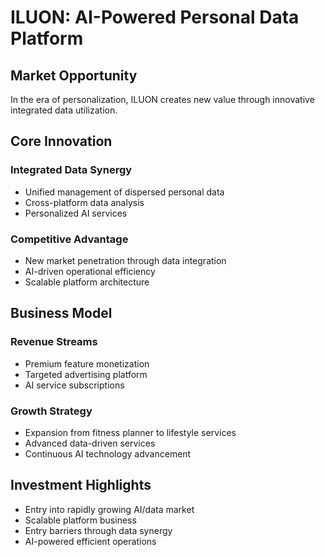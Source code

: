 # ILUON: AI-Powered Personal Data Platform

## Market Opportunity

In the era of personalization, ILUON creates new value through innovative integrated data utilization.

## Core Innovation

### Integrated Data Synergy

- Unified management of dispersed personal data
- Cross-platform data analysis
- Personalized AI services

### Competitive Advantage

- New market penetration through data integration
- AI-driven operational efficiency
- Scalable platform architecture

## Business Model

### Revenue Streams

- Premium feature monetization
- Targeted advertising platform
- AI service subscriptions

### Growth Strategy

- Expansion from fitness planner to lifestyle services
- Advanced data-driven services
- Continuous AI technology advancement

## Investment Highlights

- Entry into rapidly growing AI/data market
- Scalable platform business
- Entry barriers through data synergy
- AI-powered efficient operations
